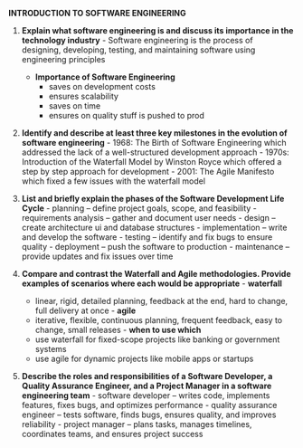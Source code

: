 **INTRODUCTION TO SOFTWARE ENGINEERING**
  1. **Explain what software engineering is and discuss its importance in the technology industry**
    - Software engineering is the process of designing, developing, testing, and maintaining software using engineering principles
       - **Importance of Software Engineering**
         - saves on development costs
         - ensures scalability
         - saves on time
         - ensures on quality stuff is pushed to prod
           
      
  2. **Identify and describe at least three key milestones in the evolution of software engineering**
    - 1968: The Birth of Software Engineering which addressed the lack of a well-structured development approach
    - 1970s: Introduction of the Waterfall Model by Winston Royce which offered a step by step approach for development
    - 2001: The Agile Manifesto which fixed a few issues with the waterfall model
      

  3. **List and briefly explain the phases of the Software Development Life Cycle**
    - planning – define project goals, scope, and feasibility
    - requirements analysis – gather and document user needs
    - design – create architecture ui and database structures
    - implementation – write and develop the software
    - testing – identify and fix bugs to ensure quality
    - deployment – push the software to production
    - maintenance – provide updates and fix issues over time
      

  4. **Compare and contrast the Waterfall and Agile methodologies. Provide examples of scenarios where each would be appropriate**
    - **waterfall**
       - linear, rigid, detailed planning, feedback at the end, hard to change, full delivery at once
    - **agile**
       - iterative, flexible, continuous planning, frequent feedback, easy to change, small releases
    - **when to use which**
       - use waterfall for fixed-scope projects like banking or government systems
       - use agile for dynamic projects like mobile apps or startups
     
      
  5. **Describe the roles and responsibilities of a Software Developer, a Quality Assurance Engineer, and a Project Manager in a software engineering team**
    - software developer – writes code, implements features, fixes bugs, and optimizes performance
    - quality assurance engineer – tests software, finds bugs, ensures quality, and improves reliability
    - project manager – plans tasks, manages timelines, coordinates teams, and ensures project success
